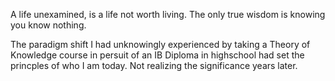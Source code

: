 A life unexamined, is a life not worth living. The only true wisdom is knowing you know nothing. 

The paradigm shift I had unknowingly experienced by taking a Theory of Knowledge course in persuit 
of an IB Diploma in highschool had set the princples of who I am today. Not realizing the significance
years later. 
